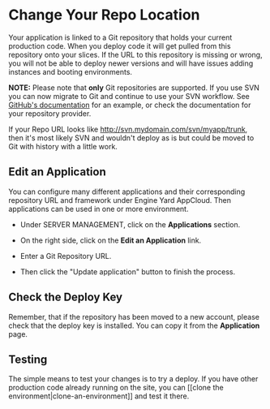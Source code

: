 # Change Your Repo Location

Your application is linked to a Git repository that holds your current production code.  When you deploy code it will get pulled from this repository onto your slices.  If the URL to this repository is missing or wrong, you will not be able to deploy newer versions and will have issues adding instances and booting environments.

**NOTE:** Please note that **only** Git repositories are supported.  If you use SVN you can now migrate to Git and continue to use your SVN workflow.  See [GitHub's documentation](http://help.github.com/svn-importing/) for an example, or check the documentation for your repository provider.

If your Repo URL looks like http://svn.mydomain.com/svn/myapp/trunk, then it's most likely SVN and wouldn't deploy as is but could be moved to Git with history with a little work.

## Edit an Application

You can configure many different applications and their corresponding repository URL and framework under Engine Yard AppCloud.  Then applications can be used in one or more environment.

  - Under SERVER MANAGEMENT, click on the **Applications** section.

  - On the right side, click on the **Edit an Application** link.

  - Enter a Git Repository URL.
  
  - Then click the "Update application" button to finish the process.

## Check the Deploy Key

Remember, that if the repository has been moved to a new account, please check that the deploy key is installed.  You can copy it from the **Application** page.

## Testing

The simple means to test your changes is to try a deploy.  If you have other production code already running on the site, you can [[clone the environment|clone-an-environment]] and test it there.